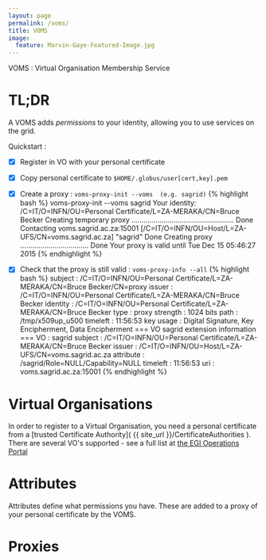 ```yaml
---
layout: page
permalink: /voms/
title: VOMS
image:
  feature: Marvin-Gaye-Featured-Image.jpg
---
```


VOMS : Virtual Organisation Membership Service

# TL;DR

A VOMS adds <em>permissions</em> to your identity, allowing you to use services on the grid.

Quickstart :

  - [x] Register in VO with your personal certificate
  - [x] Copy personal certificate to <code>$HOME/.globus/user[cert,key].pem</code>
  - [x] Create a proxy : <code>voms-proxy-init --voms <voms> (e.g. sagrid)</code>
{% highlight bash %}
voms-proxy-init --voms sagrid
Your identity: /C=IT/O=INFN/OU=Personal Certificate/L=ZA-MERAKA/CN=Bruce Becker
Creating temporary proxy ................................................... Done
Contacting  voms.sagrid.ac.za:15001 [/C=IT/O=INFN/OU=Host/L=ZA-UFS/CN=voms.sagrid.ac.za] "sagrid" Done
Creating proxy .................................. Done
Your proxy is valid until Tue Dec 15 05:46:27 2015
{% endhighlight %}
  - [x] Check that the proxy is still valid : <code>voms-proxy-info --all</code>
{% highlight bash %}
subject   : /C=IT/O=INFN/OU=Personal Certificate/L=ZA-MERAKA/CN=Bruce Becker/CN=proxy
issuer    : /C=IT/O=INFN/OU=Personal Certificate/L=ZA-MERAKA/CN=Bruce Becker
identity  : /C=IT/O=INFN/OU=Personal Certificate/L=ZA-MERAKA/CN=Bruce Becker
type      : proxy
strength  : 1024 bits
path      : /tmp/x509up_u500
timeleft  : 11:56:53
key usage : Digital Signature, Key Encipherment, Data Encipherment
=== VO sagrid extension information ===
VO        : sagrid
subject   : /C=IT/O=INFN/OU=Personal Certificate/L=ZA-MERAKA/CN=Bruce Becker
issuer    : /C=IT/O=INFN/OU=Host/L=ZA-UFS/CN=voms.sagrid.ac.za
attribute : /sagrid/Role=NULL/Capability=NULL
timeleft  : 11:56:53
uri       : voms.sagrid.ac.za:15001
{% endhighlight %}


# Virtual Organisations

In order to register to a Virtual Organisation, you need a personal certificate from a [trusted Certificate Authority]( {{ site_url }}/CertificateAuthorities ). There are several VO's supported - see a full list at <a href="http://operations-portal.egi.eu/vo/search">the EGI Operations Portal</a>

# Attributes

Attributes define what permissions you have. These are added to a proxy of your personal certificate by the VOMS. 

# Proxies
